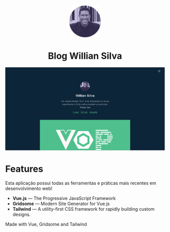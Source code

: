 <p align="center"><a href="https://vuejs.org" target="_blank" rel="noopener noreferrer"><img width="100" src="./src/assets/images/oficialAvatar.png" alt="Blog Willian Silva"></a></p>
<h1 align="center">Blog Willian Silva</h1>

<p align="center"><a href="https://vuejs.org" target="_blank" rel="noopener noreferrer"><img width="1440" src="./src/assets/images/home.png" alt="Vue State Brasil"></a></p>

# Features

Esta aplicação possui todas as ferramentas e práticas mais recentes em desenvolvimento web!

- **Vue.js** — The Progressive JavaScript Framework
- **Gridsome** — Modern Site Generator for Vue.js
- **Tailwind** — A utility-first CSS framework for
rapidly building custom designs.

Made with Vue, Gridsome and Tailwind